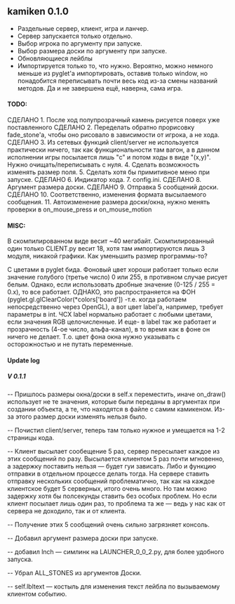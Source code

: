 ## kamiken 0.1.0
- Раздельные сервер, клиент, игра и ланчер.
- Сервер запускается только отдельно.
- Выбор игрока по аргументу при запуске.
- Выбор размера доски по аргументу при запуске.
- Обновляющиеся лейблы
- Импортируется только то, что нужно. Вероятно, можно немного меньше из pyglet'а
импортировать, оставив только window, но понадобится переписывать почти весь код
из-за смены названий методов. Да и не завершена ещё, наверна, сама игра.

#### TODO:
СДЕЛАНО	1. После ход полупрозрачный камень рисуется поверх уже поставленного
СДЕЛАНО	2. Переделать обратно прорисовку fade_stone'а, чтобы оно рисовало в зависимости
			от игрока, а не хода.				
СДЕЛАНО	3. Из сетевых функций client/server не используется практически ничего, так как
			функциональности там вагон, а в данном исполнении игры посылается лишь "с"
			и потом ходы в виде "(x,y)". Нужно очищать/переписывать с нуля.
		4. Сделать возможность изменять размер поля.
		5. Сделать хотя бы примитивное меню при запуске.
СДЕЛАНО	6. Индикатор хода.
		7. config.ini.
СДЕЛАНО	8. Аргумент размера доски.
СДЕЛАНО	9. Отправка 5 сообщений доски.
СДЕЛАНО	10. Соответственно, изменения формата высылаемого сообщения.
		11. Автоизменение размера доски/окна, нужно менять проверки в on_mouse_press 
			и on_mouse_motion
		
#### MISC:
В скомпилированном виде весит ~40 мегабайт. Скомпилированный один только CLIENT.py весит 18,
хотя там импортируются лишь 3 модуля, никакой графики. Как уменьшить размер программы-то?


С цветами в pyglet бида. Фоновый цвет хороши работает только если значение
голубого (третье число) 0 или 255, в противном случае рисует белым. Однако,
если использовать дробные значение (0-125 / 255 = 0.х), то все работает. ОДНАКО,
это распространяется на ФОН (pyglet.gl.glClearColor(*colors['board']) -т.е.
когда работаем непосредственно через OpenGL), а вот цвет label'а, например,
требует параметры в int. ЧСХ label нормально работает с любыми цветами, если
значения RGB целочисленные. И еще- в label так же работает и прозрачность (4-ое
число, альфа-канал), в то время как в фоне он ничего не делает. Т.о. цвет фона
окна нужно указывать с осторожностью и не путать переменные.

#### Update log
##### V 0.1.1
-- Пришлось размеры окна/доски в self.x переместить, иначе on_draw() использует не те
значения, которые были переданы в аргументах при создании объекта, а те, что находятся
в файле с самим камикеном. Из-за этого размер доски изменять нельзя было.

-- Почистил client/server, теперь там только нужное и умещается на 1-2 страницы кода.

-- Клиент высылает сообещение 5 раз, сервер пересылает каждое из этих сообщений по разу.
Высылается клиентом 5 раз почти мгновенно, а задержку поставить нельзя — будет гуи 
зависать. Либо и функцию отправки в отдельном процессе делать тогда. На сервере 
ставить отправку нескольких сообщений проблематично, так как на каждое клиентское будет
5 серверных, итого очень много. Но там можно задержку хотя бы полсекунды ставить
без особых проблем. Но если клиент посылает лишь один раз, то проблема та же — ведь у нас
как от сервера не доходило, так и от клиента.

-- Получение этих 5 сообщений очень сильно загрязняет консоль.

-- Добавил аргумент размера доски при запуске.

-- добавил lnch — симлинк на LAUNCHER_0_0_2.py, для более удобного запуска.

-- Убрал ALL_STONES из аргументов Доски.

-- self.lbltext — костыль для изменения текст лейбла по вызываемому клиентом событию.